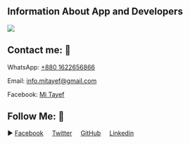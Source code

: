 <!DOCTYPE html>
<html lang="en">
<head>
    <meta charset="UTF-8">
    <meta name="viewport" content="width=device-width, initial-scale=1.0">
</head>
<body>

<!-- Banner Me Area -->
<h2>Information About App and Developers</h2>
<img src="https://github.com/user-attachments/assets/d91da89f-ab04-4808-8544-c773fd14f07e" /> 


<!-- Contact Me Area -->
<h2>Contact me: 💬</h2>
    <p>WhatsApp: <a href="tel:+8801522656866">+880 1622656866</a></p>
    <p>Email: <a href="mailto:example@email.com">info.mitayef@gmail.com</a></p>
    <p>Facebook: <a href="https://www.facebook.com/MiTayef.09">Mi Tayef</a></p>


<!-- Follow Me Area -->
<h2>Follow Me: 💨</h2>

  <span>▶ <a href="https://facebook.com/AndroidSquadOfficial">Facebook</a></span> &nbsp; &nbsp;
   <a href="https://x.com/TayefMazumderBD">Twitter</a> &nbsp; &nbsp;
   <a href="https://github.com/MiTayef/">GitHub</a> &nbsp; &nbsp;
   <a href="https://www.linkedin.com/in/mitayef/">Linkedin</a> &nbsp; &nbsp;




</body>
</html>
